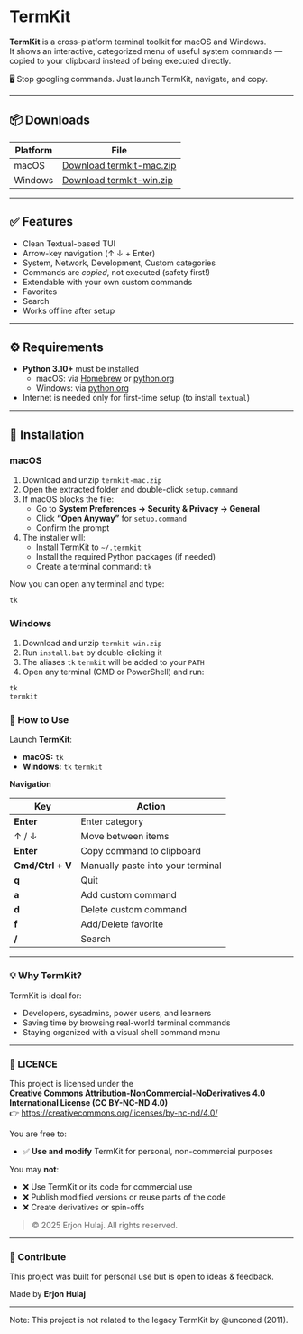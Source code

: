 # TermKit

**TermKit** is a cross-platform terminal toolkit for macOS and Windows.  
It shows an interactive, categorized menu of useful system commands — copied to your clipboard instead of being executed directly.

🖥️ Stop googling commands. Just launch TermKit, navigate, and copy.

---

## 📦 Downloads

| Platform | File |
|----------|------|
| macOS    | [Download termkit-mac.zip](https://github.com/erjonhulaj/TermKit/releases/download/v1.0.0/termkit-mac.zip) |
| Windows  | [Download termkit-win.zip](https://github.com/erjonhulaj/TermKit/releases/download/v1.0.0/termkit-win.zip) |

---

## ✅ Features

- Clean Textual-based TUI
- Arrow-key navigation (↑ ↓ + Enter)
- System, Network, Development, Custom categories
- Commands are *copied*, not executed (safety first!)
- Extendable with your own custom commands
- Favorites
- Search
- Works offline after setup

---

## ⚙️ Requirements

- **Python 3.10+** must be installed
  - macOS: via [Homebrew](https://brew.sh) or [python.org](https://www.python.org/downloads/)
  - Windows: via [python.org](https://www.python.org/downloads/windows/)
- Internet is needed only for first-time setup (to install `textual`)

---

## 🚀 Installation

### macOS

1. Download and unzip `termkit-mac.zip`
2. Open the extracted folder and double-click `setup.command`
3. If macOS blocks the file:
   - Go to **System Preferences → Security & Privacy → General**
   - Click **“Open Anyway”** for `setup.command`
   - Confirm the prompt
4. The installer will:
   - Install TermKit to `~/.termkit`
   - Install the required Python packages (if needed)
   - Create a terminal command: `tk`

Now you can open any terminal and type:

```sh
tk
```

### Windows

1. Download and unzip `termkit-win.zip`  
2. Run `install.bat` by double-clicking it  
3. The aliases `tk` `termkit` will be added to your `PATH`  
4. Open any terminal (CMD or PowerShell) and run:

```bat
tk
termkit
```

### 🔧 How to Use

Launch **TermKit**:

- **macOS:** `tk`
- **Windows:** `tk` `termkit`

**Navigation**

| Key          | Action                          |
|--------------|---------------------------------|
| **Enter**           | Enter category                  |
| ↑ / ↓        | Move between items              |
| **Enter**    | Copy command to clipboard       |
| **Cmd/Ctrl + V**    | Manually paste into your terminal |
| **q**      | Quit                            |
| **a**      | Add custom command                            |
| **d**      | Delete custom command                            |
| **f**      | Add/Delete favorite                            |
| **/**      | Search                           |

---

### 💡 Why TermKit?

TermKit is ideal for:

- Developers, sysadmins, power users, and learners  
- Saving time by browsing real-world terminal commands    
- Staying organized with a visual shell command menu  

---

### 📃 LICENCE

This project is licensed under the  
**Creative Commons Attribution-NonCommercial-NoDerivatives 4.0 International License (CC BY-NC-ND 4.0)**  
👉 <https://creativecommons.org/licenses/by-nc-nd/4.0/>

You are free to:

- ✅ **Use and modify** TermKit for personal, non-commercial purposes

You may **not**:

- ❌ Use TermKit or its code for commercial use  
- ❌ Publish modified versions or reuse parts of the code  
- ❌ Create derivatives or spin-offs  

> © 2025 Erjon Hulaj. All rights reserved.

---

### 🤝 Contribute

This project was built for personal use but is open to ideas & feedback.

Made by **Erjon Hulaj**

---

Note: This project is not related to the legacy TermKit by @unconed (2011).



